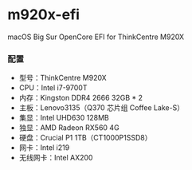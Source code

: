 # m920x-efi

macOS Big Sur OpenCore EFI for ThinkCentre M920X

### 配置

- 型号：ThinkCentre M920X
- CPU：Intel i7-9700T
- 内存：Kingston DDR4 2666 32GB * 2
- 主板：Lenovo3135（Q370 芯片组 Coffee Lake-S）
- 集显：Intel UHD630 128MB
- 独显：AMD Radeon RX560 4G
- 硬盘：Crucial P1 1TB（CT1000P1SSD8）
- 网卡：Intel i219
- 无线网卡：Intel AX200